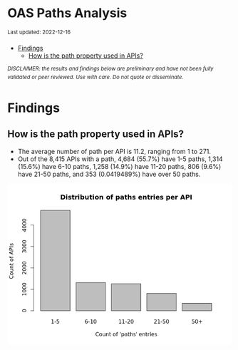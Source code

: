 OAS Paths Analysis
================
<sup>Last updated: 2022-12-16</sup>

- <a href="#findings" id="toc-findings">Findings</a>
  - <a href="#how-is-the-path-property-used-in-apis"
    id="toc-how-is-the-path-property-used-in-apis">How is the path property
    used in APIs?</a>

<sup>*DISCLAIMER: the results and findings below are preliminary and
have not been fully validated or peer reviewed. Use with care. Do not
quote or disseminate.*</sup>

# Findings

## How is the path property used in APIs?

- The average number of path per API is 11.2, ranging from 1 to 271.
- Out of the 8,415 APIs with a path, 4,684 (55.7%) have 1-5 paths, 1,314
  (15.6%) have 6-10 paths, 1,258 (14.9%) have 11-20 paths, 806 (9.6%)
  have 21-50 paths, and 353 (0.0419489%) have over 50 paths.

![](oas_paths_files/figure-gfm/oas_paths_buckets_barplot-1.png)<!-- -->
